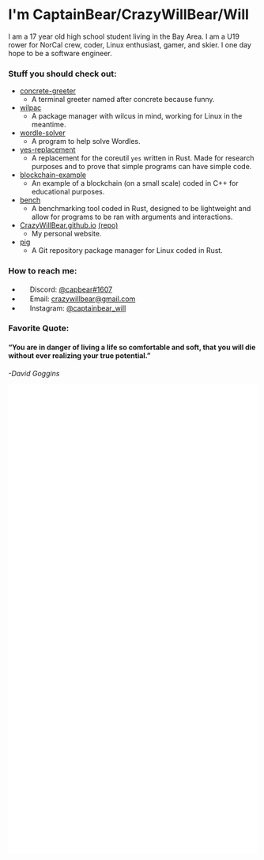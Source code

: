 # I'm CaptainBear/CrazyWillBear/Will
I am a 17 year old high school student living in the Bay Area. I am a U19 rower for NorCal crew, coder, Linux enthusiast, gamer, and skier. I one day hope to be a software engineer.

### Stuff you should check out:
- [concrete-greeter](https://github.com/CrazyWillBear/concrete-greeter)
   - A terminal greeter named after concrete because funny.
- [wilpac](https://github.com/CrazyWillBear/wilpac)
   - A package manager with wilcus in mind, working for Linux in the meantime.
- [wordle-solver](https://github.com/CrazyWillBear/wordle-solver)
   - A program to help solve Wordles.
- [yes-replacement](https://github.com/CrazyWillBear/yes-replacement)
   - A replacement for the coreutil `yes` written in Rust. Made for research purposes and to prove that simple programs can have simple code.
- [blockchain-example](https://github.com/CrazyWillBear/blockchain-example)
   - An example of a blockchain (on a small scale) coded in C++ for educational purposes.
- [bench](https://github.com/CrazyWillBear/bench)
   - A benchmarking tool coded in Rust, designed to be lightweight and allow for programs to be ran with arguments and interactions.
- [CrazyWillBear.github.io](https://CrazyWillBear.github.io) [(repo)](https://github.com/CrazyWillBear/CrazyWillBear.github.io)
   - My personal website.
- [pig](https://github.com/CrazyWillBear/pig)
   - A Git repository package manager for Linux coded in Rust.

### How to reach me:
- <img src="https://www.freepnglogos.com/uploads/discord-logo-png/discord-u2013-swiss-geeks-23.png" width="16" height="16" /> Discord: [@capbear#1607](https://discord.com/users/480455714272444426)
- <img src="https://cdn3.iconfinder.com/data/icons/linecons-free-vector-icons-pack/32/mail-512.png" width="16" height="16" /> Email: [crazywillbear@gmail.com](mailto:crazywillbear@gmail.com)
- <img src="https://instagram.com/static/images/ico/favicon-192.png/68d99ba29cc8.png" width="16" height="16" /> Instagram: [@captainbear_will](https://www.instagram.com/captainbear_will/)

### Favorite Quote:
#### “You are in danger of living a life so comfortable and soft, that you will die without ever realizing your true potential.”

*-David Goggins*

![Metrics](https://github.com/CrazyWillBear/CrazyWillBear/blob/main/github-metrics.svg)
